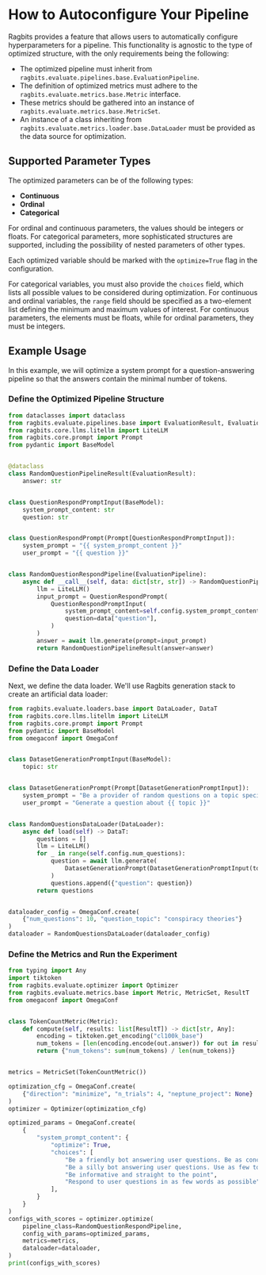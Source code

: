 # How to Autoconfigure Your Pipeline

Ragbits provides a feature that allows users to automatically configure hyperparameters for a pipeline. This functionality is agnostic to the type of optimized structure, with the only requirements being the following:

- The optimized pipeline must inherit from `ragbits.evaluate.pipelines.base.EvaluationPipeline`.
- The definition of optimized metrics must adhere to the `ragbits.evaluate.metrics.base.Metric` interface.
- These metrics should be gathered into an instance of `ragbits.evaluate.metrics.base.MetricSet`.
- An instance of a class inheriting from `ragbits.evaluate.metrics.loader.base.DataLoader` must be provided as the data source for optimization.

## Supported Parameter Types

The optimized parameters can be of the following types:

- **Continuous**
- **Ordinal**
- **Categorical**

For ordinal and continuous parameters, the values should be integers or floats. For categorical parameters, more sophisticated structures are supported, including the possibility of nested parameters of other types.

Each optimized variable should be marked with the `optimize=True` flag in the configuration.

For categorical variables, you must also provide the `choices` field, which lists all possible values to be considered during optimization. For continuous and ordinal variables, the `range` field should be specified as a two-element list defining the minimum and maximum values of interest. For continuous parameters, the elements must be floats, while for ordinal parameters, they must be integers.

## Example Usage

In this example, we will optimize a system prompt for a question-answering pipeline so that the answers contain the minimal number of tokens.

### Define the Optimized Pipeline Structure

```python
from dataclasses import dataclass
from ragbits.evaluate.pipelines.base import EvaluationResult, EvaluationPipeline
from ragbits.core.llms.litellm import LiteLLM
from ragbits.core.prompt import Prompt
from pydantic import BaseModel


@dataclass
class RandomQuestionPipelineResult(EvaluationResult):
    answer: str


class QuestionRespondPromptInput(BaseModel):
    system_prompt_content: str
    question: str


class QuestionRespondPrompt(Prompt[QuestionRespondPromptInput]):
    system_prompt = "{{ system_prompt_content }}"
    user_prompt = "{{ question }}"


class RandomQuestionRespondPipeline(EvaluationPipeline):
    async def __call__(self, data: dict[str, str]) -> RandomQuestionPipelineResult:
        llm = LiteLLM()
        input_prompt = QuestionRespondPrompt(
            QuestionRespondPromptInput(
                system_prompt_content=self.config.system_prompt_content,
                question=data["question"],
            )
        )
        answer = await llm.generate(prompt=input_prompt)
        return RandomQuestionPipelineResult(answer=answer)
```

### Define the Data Loader

Next, we define the data loader. We'll use Ragbits generation stack to create an artificial data loader:


```python
from ragbits.evaluate.loaders.base import DataLoader, DataT
from ragbits.core.llms.litellm import LiteLLM
from ragbits.core.prompt import Prompt
from pydantic import BaseModel
from omegaconf import OmegaConf


class DatasetGenerationPromptInput(BaseModel):
    topic: str


class DatasetGenerationPrompt(Prompt[DatasetGenerationPromptInput]):
    system_prompt = "Be a provider of random questions on a topic specified by the user."
    user_prompt = "Generate a question about {{ topic }}"


class RandomQuestionsDataLoader(DataLoader):
    async def load(self) -> DataT:
        questions = []
        llm = LiteLLM()
        for _ in range(self.config.num_questions):
            question = await llm.generate(
                DatasetGenerationPrompt(DatasetGenerationPromptInput(topic=self.config.question_topic))
            )
            questions.append({"question": question})
        return questions


dataloader_config = OmegaConf.create(
    {"num_questions": 10, "question_topic": "conspiracy theories"}
)
dataloader = RandomQuestionsDataLoader(dataloader_config)
```

### Define the Metrics and Run the Experiment

```python
from typing import Any
import tiktoken
from ragbits.evaluate.optimizer import Optimizer
from ragbits.evaluate.metrics.base import Metric, MetricSet, ResultT
from omegaconf import OmegaConf


class TokenCountMetric(Metric):
    def compute(self, results: list[ResultT]) -> dict[str, Any]:
        encoding = tiktoken.get_encoding("cl100k_base")
        num_tokens = [len(encoding.encode(out.answer)) for out in results]
        return {"num_tokens": sum(num_tokens) / len(num_tokens)}


metrics = MetricSet(TokenCountMetric())

optimization_cfg = OmegaConf.create(
    {"direction": "minimize", "n_trials": 4, "neptune_project": None}
)
optimizer = Optimizer(optimization_cfg)

optimized_params = OmegaConf.create(
    {
        "system_prompt_content": {
            "optimize": True,
            "choices": [
                "Be a friendly bot answering user questions. Be as concise as possible",
                "Be a silly bot answering user questions. Use as few tokens as possible",
                "Be informative and straight to the point",
                "Respond to user questions in as few words as possible",
            ],
        }
    }
)
configs_with_scores = optimizer.optimize(
    pipeline_class=RandomQuestionRespondPipeline,
    config_with_params=optimized_params,
    metrics=metrics,
    dataloader=dataloader,
)
print(configs_with_scores)
```
